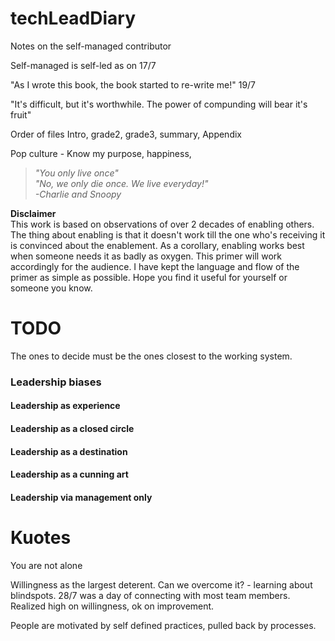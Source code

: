 # techLeadDiary
 Notes on the self-managed contributor

 Self-managed is self-led as on 17/7

"As I wrote this book, the book started to re-write me!"  19/7

"It's difficult, but it's worthwhile. The power of compunding will bear it's fruit"

Order of files
Intro, grade2, grade3, summary, Appendix


Pop culture - Know my purpose, happiness, 

>*"You only live once"  
"No, we only die once. We live everyday!"  
-Charlie and Snoopy* 



**Disclaimer**  
This work is based on observations of over 2 decades of enabling others. The thing about enabling is that it doesn't work till the one who's receiving it is convinced about the enablement. As a corollary, enabling works best when someone needs it as badly as oxygen. This primer will work accordingly for the audience.
I have kept the language and flow of the primer as simple as possible.
Hope you find it useful for yourself or someone you know.

TODO
=
The ones to decide must be the ones closest to the working system.
### Leadership biases
#### Leadership as experience
#### Leadership as a closed circle
#### Leadership as a destination
#### Leadership as a cunning art
#### Leadership via management only

Kuotes
=
You are not alone


Willingness as the largest deterent. Can we overcome it? - learning about blindspots.
28/7 was a day of connecting with most team members. Realized high on willingness, ok on improvement.


People are motivated by self defined practices, pulled back by processes.